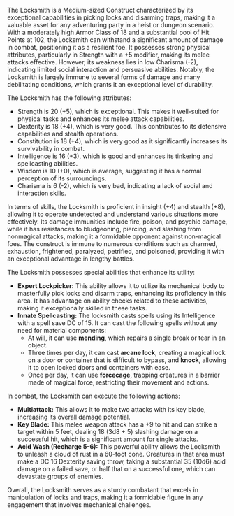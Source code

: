 The Locksmith is a Medium-sized Construct characterized by its exceptional capabilities in picking locks and disarming traps, making it a valuable asset for any adventuring party in a heist or dungeon scenario. With a moderately high Armor Class of 18 and a substantial pool of Hit Points at 102, the Locksmith can withstand a significant amount of damage in combat, positioning it as a resilient foe. It possesses strong physical attributes, particularly in Strength with a +5 modifier, making its melee attacks effective. However, its weakness lies in low Charisma (-2), indicating limited social interaction and persuasive abilities. Notably, the Locksmith is largely immune to several forms of damage and many debilitating conditions, which grants it an exceptional level of durability.

The Locksmith has the following attributes:
- Strength is 20 (+5), which is exceptional. This makes it well-suited for physical tasks and enhances its melee attack capabilities.
- Dexterity is 18 (+4), which is very good. This contributes to its defensive capabilities and stealth operations.
- Constitution is 18 (+4), which is very good as it significantly increases its survivability in combat.
- Intelligence is 16 (+3), which is good and enhances its tinkering and spellcasting abilities.
- Wisdom is 10 (+0), which is average, suggesting it has a normal perception of its surroundings.
- Charisma is 6 (-2), which is very bad, indicating a lack of social and interaction skills.

In terms of skills, the Locksmith is proficient in insight (+4) and stealth (+8), allowing it to operate undetected and understand various situations more effectively. Its damage immunities include fire, poison, and psychic damage, while it has resistances to bludgeoning, piercing, and slashing from nonmagical attacks, making it a formidable opponent against non-magical foes. The construct is immune to numerous conditions such as charmed, exhaustion, frightened, paralyzed, petrified, and poisoned, providing it with an exceptional advantage in lengthy battles.

The Locksmith possesses special abilities that enhance its utility:
- **Expert Lockpicker:** This ability allows it to utilize its mechanical body to masterfully pick locks and disarm traps, enhancing its proficiency in this area. It has advantage on ability checks related to these activities, making it exceptionally skilled in these tasks.
- **Innate Spellcasting:** The locksmith casts spells using its Intelligence with a spell save DC of 15. It can cast the following spells without any need for material components:
  - At will, it can use **mending**, which repairs a single break or tear in an object.
  - Three times per day, it can cast **arcane lock**, creating a magical lock on a door or container that is difficult to bypass, and **knock**, allowing it to open locked doors and containers with ease.
  - Once per day, it can use **forcecage**, trapping creatures in a barrier made of magical force, restricting their movement and actions.

In combat, the Locksmith can execute the following actions:
- **Multiattack:** This allows it to make two attacks with its key blade, increasing its overall damage potential.
- **Key Blade:** This melee weapon attack has a +9 to hit and can strike a target within 5 feet, dealing 18 (3d8 + 5) slashing damage on a successful hit, which is a significant amount for single attacks.
- **Acid Wash (Recharge 5-6):** This powerful ability allows the Locksmith to unleash a cloud of rust in a 60-foot cone. Creatures in that area must make a DC 16 Dexterity saving throw, taking a substantial 35 (10d6) acid damage on a failed save, or half that on a successful one, which can devastate groups of enemies.

Overall, the Locksmith serves as a sturdy combatant that excels in manipulation of locks and traps, making it a formidable figure in any engagement that involves mechanical challenges.